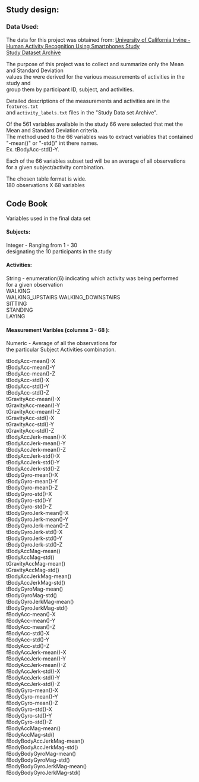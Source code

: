 
## Study design:

### Data Used:
The data for this project was obtained from: 
[University of California Irvine - Human Activity Recognition Using Smartphones Study](http://archive.ics.uci.edu/ml/datasets/Human+Activity+Recognition+Using+Smartphones)  
[Study Dataset Archive](https://d396qusza40orc.cloudfront.net/getdata%2Fprojectfiles%2FUCI%20HAR%20Dataset.zip)

The purpose of this project was to collect and summarize only the Mean and Standard Deviation  
values the were derived for the various measurements of activities in the study and  
group them by participant ID, subject, and activities.

Detailed descriptions of the measurements and activities are in the `features.txt`    
and `activity_labels.txt` files in the "Study Data set Archive".  

Of the 561 variables available in the study 66 were selected that met the  
Mean and Standard Deviation criteria.  
The method used to the 66 variables was to extract variables that contained  
"-mean()" or "-std()" int there names.  
Ex. tBodyAcc-std()-Y.

Each of the 66 variables subset ted will be an average of all observations
for a given subject/activity combination.

The chosen table format is wide.  
180 observations X 68 variables  

## Code Book  

Variables used in the final data set  

#### Subjects:
 Integer - Ranging from 1 - 30  
  designating the 10 participants in the study  
  
#### Activities:
 String - enumeration(6) indicating which activity was being performed  
          for a given observation  
    WALKING  
    WALKING_UPSTAIRS
    WALKING_DOWNSTAIRS  
    SITTING  
    STANDING  
    LAYING  

#### Measurement Varibles (columns 3 - 68 ):
 Numeric - Average of all the observations for  
   the particular Subject Activities combination.
   
   
tBodyAcc-mean()-X  
tBodyAcc-mean()-Y  
tBodyAcc-mean()-Z  
tBodyAcc-std()-X  
tBodyAcc-std()-Y  
tBodyAcc-std()-Z  
tGravityAcc-mean()-X  
tGravityAcc-mean()-Y  
tGravityAcc-mean()-Z  
tGravityAcc-std()-X  
tGravityAcc-std()-Y  
tGravityAcc-std()-Z  
tBodyAccJerk-mean()-X  
tBodyAccJerk-mean()-Y  
tBodyAccJerk-mean()-Z  
tBodyAccJerk-std()-X  
tBodyAccJerk-std()-Y  
tBodyAccJerk-std()-Z  
tBodyGyro-mean()-X  
tBodyGyro-mean()-Y  
tBodyGyro-mean()-Z  
tBodyGyro-std()-X  
tBodyGyro-std()-Y  
tBodyGyro-std()-Z  
tBodyGyroJerk-mean()-X  
tBodyGyroJerk-mean()-Y  
tBodyGyroJerk-mean()-Z  
tBodyGyroJerk-std()-X  
tBodyGyroJerk-std()-Y  
tBodyGyroJerk-std()-Z  
tBodyAccMag-mean()  
tBodyAccMag-std()  
tGravityAccMag-mean()  
tGravityAccMag-std()  
tBodyAccJerkMag-mean()  
tBodyAccJerkMag-std()  
tBodyGyroMag-mean()  
tBodyGyroMag-std()  
tBodyGyroJerkMag-mean()  
tBodyGyroJerkMag-std()  
fBodyAcc-mean()-X  
fBodyAcc-mean()-Y  
fBodyAcc-mean()-Z  
fBodyAcc-std()-X  
fBodyAcc-std()-Y  
fBodyAcc-std()-Z  
fBodyAccJerk-mean()-X  
fBodyAccJerk-mean()-Y  
fBodyAccJerk-mean()-Z  
fBodyAccJerk-std()-X  
fBodyAccJerk-std()-Y  
fBodyAccJerk-std()-Z  
fBodyGyro-mean()-X  
fBodyGyro-mean()-Y  
fBodyGyro-mean()-Z  
fBodyGyro-std()-X  
fBodyGyro-std()-Y  
fBodyGyro-std()-Z  
fBodyAccMag-mean()  
fBodyAccMag-std()  
fBodyBodyAccJerkMag-mean()  
fBodyBodyAccJerkMag-std()  
fBodyBodyGyroMag-mean()  
fBodyBodyGyroMag-std()  
fBodyBodyGyroJerkMag-mean()   
fBodyBodyGyroJerkMag-std()
   
   
  


